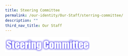 ```yaml
---
title: Steering Committee
permalink: /our-identity/Our-Staff/sterring-committee/
description: ""
third_nav_title: Our Staff
---
```

<img src="/images/steering%20comm.png" 
     style="width:55%">

